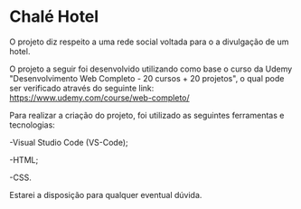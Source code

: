# Chalé Hotel

O projeto diz respeito a uma rede social voltada para o a divulgação de um hotel.

O projeto a seguir foi desenvolvido utilizando como base o curso da Udemy "Desenvolvimento Web Completo - 20 cursos + 20 projetos", o qual pode ser verificado através do seguinte link: https://www.udemy.com/course/web-completo/

Para realizar a criação do projeto, foi utilizado as seguintes ferramentas e tecnologias:

-Visual Studio Code (VS-Code);

-HTML;

-CSS.

Estarei a disposição para qualquer eventual dúvida.
